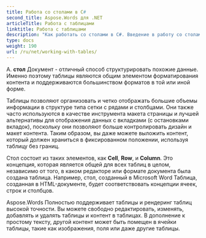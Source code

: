 ```yaml
---
title: Работа со столами в C#
second_title: Aspose.Words для .NET
articleTitle: Работа с таблицами
linktitle: Работа с таблицами
description: "Как работать со столами в C#. Введение в работу со столами и концепциями столовых узлов в Aspose.Words для .NET."
type: docs
weight: 190
url: /ru/net/working-with-tables/
---
```


А. **стол** Документ - отличный способ структурировать похожие данные. Именно поэтому таблицы являются общим элементом форматирования контента и поддерживаются большинством форматов в той или иной форме.

Таблицы позволяют организовать и четко отображать большие объемы информации в структуре типа сетки с рядами и столбцами. Они также часто используются в качестве инструмента макета страницы и лучшей альтернативы для отображения данных с вкладками (с остановками вкладок), поскольку они позволяют больше контролировать дизайн и макет контента. Таким образом, вы даже можете выложить контент, который должен храниться в фиксированном положении, используя таблицу без границ.

Стол состоит из таких элементов, как **Cell**, **Row**, и **Column**. Это концепция, которая является общей для всех таблиц в целом, независимо от того, в каком редакторе или формате документа была создана таблица. Например, стол, созданный в Microsoft Word Таблица, созданная в HTML-документе, будет соответствовать концепции ячеек, строк и столбцов.

Aspose.Words Полностью поддерживает таблицы и рендеринг таблиц высокой точности. Вы можете свободно редактировать, изменять, добавлять и удалять таблицы и контент в таблицах. В дополнение к простому тексту, другой контент может быть помещен в ячейки таблицы, такие как изображения, поля или даже другие таблицы.